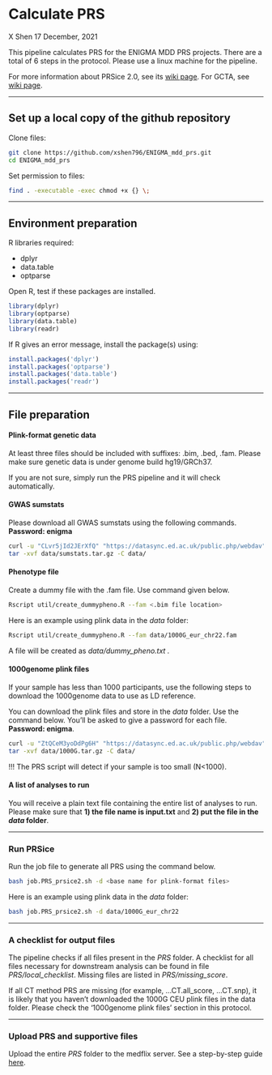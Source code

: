 Calculate PRS
================
X Shen
17 December, 2021

This pipeline calculates PRS for the ENIGMA MDD PRS projects. There are
a total of 6 steps in the protocol. Please use a linux machine for the
pipeline.

For more information about PRSice 2.0, see its [wiki
page](https://choishingwan.github.io/PRSice/). For GCTA, see [wiki
page](https://cnsgenomics.com/software/gcta).

-----

## Set up a local copy of the github repository

Clone files:

``` bash
git clone https://github.com/xshen796/ENIGMA_mdd_prs.git
cd ENIGMA_mdd_prs
```

Set permission to files:

``` bash
find . -executable -exec chmod +x {} \;
```

-----

## Environment preparation

R libraries required:

  - dplyr
  - data.table
  - optparse

Open R, test if these packages are installed.

``` r
library(dplyr)
library(optparse)
library(data.table)
library(readr)
```

If R gives an error message, install the package(s) using:

``` r
install.packages('dplyr')
install.packages('optparse')
install.packages('data.table')
install.packages('readr')
```

-----

## File preparation

#### Plink-format genetic data

At least three files should be included with suffixes: .bim, .bed, .fam.
Please make sure genetic data is under genome build hg19/GRCh37.

If you are not sure, simply run the PRS pipeline and it will check
automatically.

#### GWAS sumstats

Please download all GWAS sumstats using the following commands.
**Password:
enigma**

``` bash
curl -u "CLvr5jId2JErXfQ" "https://datasync.ed.ac.uk/public.php/webdav" -o data/sumstats.tar.gz
tar -xvf data/sumstats.tar.gz -C data/
```

#### Phenotype file

Create a dummy file with the .fam file. Use command given below.

``` bash
Rscript util/create_dummypheno.R --fam <.bim file location>
```

Here is an example using plink data in the *data* folder:

``` bash
Rscript util/create_dummypheno.R --fam data/1000G_eur_chr22.fam
```

A file will be created as *data/dummy\_pheno.txt .*

#### 1000genome plink files

If your sample has less than 1000 participants, use the following steps
to download the 1000genome data to use as LD reference.

You can download the plink files and store in the *data* folder. Use the
command below. You’ll be asked to give a password for each file.
**Password:
enigma**.

``` bash
curl -u "ZtQCeM3yoDdPg6H" "https://datasync.ed.ac.uk/public.php/webdav" -o data/1000G.tar.gz
tar -xvf data/1000G.tar.gz -C data/
```

\!\!\! The PRS script will detect if your sample is too small (N\<1000).

#### A list of analyses to run

You will receive a plain text file containing the entire list of
analyses to run. Please make sure that **1) the file name is input.txt**
and **2) put the file in the *data* folder**.

-----

### Run PRSice

Run the job file to generate all PRS using the command below.

``` bash
bash job.PRS_prsice2.sh -d <base name for plink-format files>
```

Here is an example using plink data in the *data* folder:

``` bash
bash job.PRS_prsice2.sh -d data/1000G_eur_chr22
```

-----

### A checklist for output files

The pipeline checks if all files present in the *PRS* folder. A
checklist for all files necessary for downstream analysis can be found
in file *PRS/local\_checklist*. Missing files are listed in
*PRS/missing\_score*.

If all CT method PRS are missing (for example, …CT.all\_score, …CT.snp),
it is likely that you haven’t downloaded the 1000G CEU plink files in
the data folder. Please check the ‘1000genome plink files’ section in
this protocol.

-----

### Upload PRS and supportive files

Upload the entire *PRS* folder to the medflix server. See a step-by-step
guide
[here](https://github.com/xshen796/ENIGMA_mdd_prs/blob/main/docs/Accessing%20your%20folder%20on%20MediaFlux%20ENIGMA%20MDD%20storage%20system%20updated%20Aug2020%5B2%5D.pdf).
